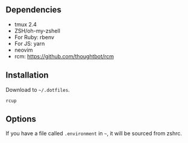 ## Dependencies

- tmux 2.4
- ZSH/oh-my-zshell
- For Ruby: rbenv
- For JS: yarn
- neovim
- rcm: https://github.com/thoughtbot/rcm

## Installation

Download to `~/.dotfiles`.

```
rcup
```

## Options

If you have a file called `.environment` in `~`, it will be sourced from zshrc.
